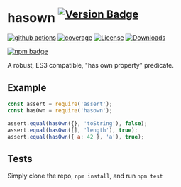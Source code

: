 # hasown <sup>[![Version Badge][npm-version-svg]][package-url]</sup>

[![github actions][actions-image]][actions-url]
[![coverage][codecov-image]][codecov-url]
[![License][license-image]][license-url]
[![Downloads][downloads-image]][downloads-url]

[![npm badge][npm-badge-png]][package-url]

A robust, ES3 compatible, "has own property" predicate.

## Example

```js
const assert = require('assert');
const hasOwn = require('hasown');

assert.equal(hasOwn({}, 'toString'), false);
assert.equal(hasOwn([], 'length'), true);
assert.equal(hasOwn({ a: 42 }, 'a'), true);
```

## Tests

Simply clone the repo, `npm install`, and run `npm test`

[package-url]: https://npmjs.org/package/hasown

[npm-version-svg]: https://versionbadg.es/inspect-js/hasown.svg

[deps-svg]: https://david-dm.org/inspect-js/hasOwn.svg

[deps-url]: https://david-dm.org/inspect-js/hasOwn

[dev-deps-svg]: https://david-dm.org/inspect-js/hasOwn/dev-status.svg

[dev-deps-url]: https://david-dm.org/inspect-js/hasOwn#info=devDependencies

[npm-badge-png]: https://nodei.co/npm/hasown.png?downloads=true&stars=true

[license-image]: https://img.shields.io/npm/l/hasown.svg

[license-url]: LICENSE

[downloads-image]: https://img.shields.io/npm/dm/hasown.svg

[downloads-url]: https://npm-stat.com/charts.html?package=hasown

[codecov-image]: https://codecov.io/gh/inspect-js/hasOwn/branch/main/graphs/badge.svg

[codecov-url]: https://app.codecov.io/gh/inspect-js/hasOwn/

[actions-image]: https://img.shields.io/endpoint?url=https://github-actions-badge-u3jn4tfpocch.runkit.sh/inspect-js/hasOwn

[actions-url]: https://github.com/inspect-js/hasOwn/actions
